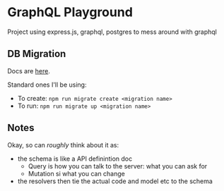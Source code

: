 # GraphQL Playground

Project using express.js, graphql, postgres to mess around with graphql

## DB Migration

Docs are [here](https://salsita.github.io/node-pg-migrate).

Standard ones I'll be using:

- To create: `npm run migrate create <migration name>`
- To run: `npm run migrate up <migration name>`

## Notes

Okay, so can _roughly_ think about it as:

- the schema is like a API definintion doc
  - Query is how you can talk to the server: what you can ask for
  - Mutation si what you can change
- the resolvers then tie the actual code and model etc to the schema
